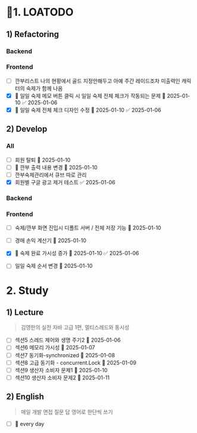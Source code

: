 # 1. LOATODO
## 1) Refactoring
### Backend
### Frontend
- [ ] 깐부리스트 나의 현황에서 골드 지정안해두고 아예 주간 레이드조차 미출력인 캐릭터의 숙제가 함께 나옴
- [x] 🔺 일일 숙제 메모 버튼 클릭 시 일일 숙제 전체 체크가 작동되는 문제 📅 2025-01-10 ✅ 2025-01-06
- [x] 🔺 일일 숙제 전체 체크 디자인 수정 📅 2025-01-10 ✅ 2025-01-06
## 2) Develop
### All
- [ ] 회원 탈퇴 📅 2025-01-10 
- [ ] 🔼 깐부 출력 내용 변경 📅 2025-01-10 
- [ ] 깐부숙제관리에서 큐브 따로 관리
- [x] 회원별 구글 광고 제거 테스트 ✅ 2025-01-06

### Backend

### Frontend
- [ ] 숙제/깐부 화면 진입시 디폴트 서버 / 전체 저장 기능 📅 2025-01-10 
- [ ] 경매 손익 계산기 📅 2025-01-10 
- [x] 🔺 숙제 완료 가시성 증가 📅 2025-01-10 ✅ 2025-01-06
- [ ] 일일 숙제 순서 변경 📅 2025-01-10 


# 2. Study
## 1) Lecture
> 김영한의 실전 자바 고급 1편, 멀티스레드와 동시성
- [ ] 섹션5 스레드 제어와 생명 주기2 📅 2025-01-06 
- [ ] 섹션6 메모리 가시성 📅 2025-01-07 
- [ ] 섹션7 동기화-synchronized 📅 2025-01-08 
- [ ] 섹션8 고급 동기화 - concurrent.Lock 📅 2025-01-09 
- [ ] 섹션9 생산자 소비자 문제1 📅 2025-01-10 
- [ ] 섹션10 생산자 소비자 문제2 📅 2025-01-11 

## 2) English
> 매일 개발 면접 질문 답 영어로 한단씩 쓰기

- [ ]  🔁 every day



